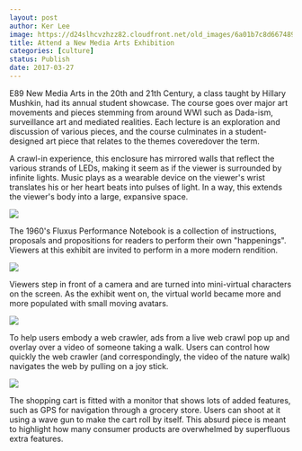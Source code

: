 ```yaml
---
layout: post
author: Ker Lee
image: https://d24slhcvzhzz82.cloudfront.net/old_images/6a01b7c8d66748970b01bb09847404970d-pi.jpg
title: Attend a New Media Arts Exhibition
categories: [culture]
status: Publish
date: 2017-03-27
---
```


E89 New Media Arts in the 20th and 21th Century, a class taught by Hillary Mushkin, had its annual student showcase. The course goes over major art movements and pieces stemming from around WWI such as Dada-ism, surveillance art and mediated realities. Each lecture is an exploration and discussion of various pieces, and the course culminates in a student-designed art piece that relates to the themes coveredover the term.

A crawl-in experience, this enclosure has mirrored walls that reflect the various strands of LEDs, making it seem as if the viewer is surrounded by infinite lights. Music plays as a wearable device on the viewer's wrist translates his or her heart beats into pulses of light. In a way, this extends the viewer's body into a large, expansive space.


![](https://d24slhcvzhzz82.cloudfront.net/old_images/6a01b7c8d66748970b01b7c8e13df0970b-pi.jpg)

The 1960's Fluxus Performance Notebook is a collection of instructions, proposals and propositions for readers to perform their own "happenings". Viewers at this exhibit are invited to perform in a more modern rendition.


![](https://d24slhcvzhzz82.cloudfront.net/old_images/6a01b7c8d66748970b01bb09847479970d-pi.jpg)

Viewers step in front of a camera and are turned into mini-virtual characters on the screen. As the exhibit went on, the virtual world became more and more populated with small moving avatars.


![](https://d24slhcvzhzz82.cloudfront.net/old_images/6a01b7c8d66748970b01b7c8e13d71970b-pi.jpg)

To help users embody a web crawler, ads from a live web crawl pop up and overlay over a video of someone taking a walk. Users can control how quickly the web crawler (and correspondingly, the video of the nature walk) navigates the web by pulling on a joy stick.


![](https://d24slhcvzhzz82.cloudfront.net/old_images/6a01b7c8d66748970b01bb0984742f970d-pi.jpg)

The shopping cart is fitted with a monitor that shows lots of added features, such as GPS for navigation through a grocery store. Users can shoot at it using a wave gun to make the cart roll by itself. This absurd piece is meant to highlight how many consumer products are overwhelmed by superfluous extra features.

